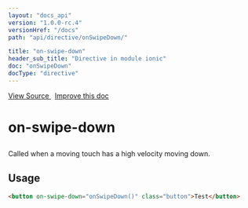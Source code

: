 ```yaml
---
layout: "docs_api"
version: "1.0.0-rc.4"
versionHref: "/docs"
path: "api/directive/onSwipeDown/"

title: "on-swipe-down"
header_sub_title: "Directive in module ionic"
doc: "onSwipeDown"
docType: "directive"
---
```


<div class="improve-docs">
  <a href='http://github.com/driftyco/ionic/tree/master/js/angular/directive/gesture.js#L220'>
    View Source
  </a>
  &nbsp;
  <a href='http://github.com/driftyco/ionic/edit/master/js/angular/directive/gesture.js#L220'>
    Improve this doc
  </a>
</div>




<h1 class="api-title">

  on-swipe-down



</h1>





Called when a moving touch has a high velocity moving down.








  
<h2 id="usage">Usage</h2>
  
```html
<button on-swipe-down="onSwipeDown()" class="button">Test</button>
```
  
  

  





